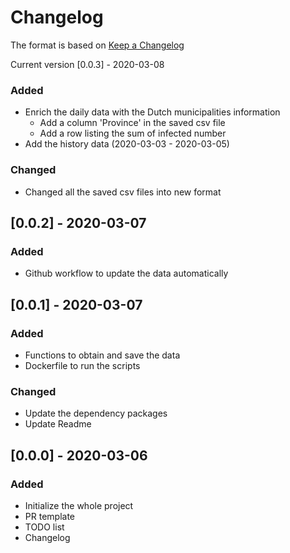 # Changelog

The format is based on [Keep a Changelog](https://keepachangelog.com/en/1.0.0/)

Current version [0.0.3] - 2020-03-08

### Added

- Enrich the daily data with the Dutch municipalities information
    - Add a column 'Province' in the saved csv file
    - Add a row listing the sum of infected number
 - Add the history data (2020-03-03 - 2020-03-05)

### Changed

 - Changed all the saved csv files into new format

## [0.0.2] - 2020-03-07

### Added

- Github workflow to update the data automatically

## [0.0.1] - 2020-03-07

### Added

- Functions to obtain and save the data
- Dockerfile to run the scripts

### Changed

- Update the dependency packages
- Update Readme

## [0.0.0] - 2020-03-06

### Added

- Initialize the whole project
- PR template
- TODO list
- Changelog
